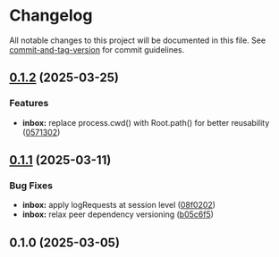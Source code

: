 # Changelog

All notable changes to this project will be documented in this file. See [commit-and-tag-version](https://github.com/absolute-version/commit-and-tag-version) for commit guidelines.

## [0.1.2](https://github.com/groton-school/myschoolapp-reporting/compare/inbox/0.1.1...inbox/0.1.2) (2025-03-25)


### Features

* **inbox:** replace process.cwd() with Root.path() for better reusability ([0571302](https://github.com/groton-school/myschoolapp-reporting/commit/05713029f09533f0742982287774544aa5245522))

## [0.1.1](https://github.com/groton-school/myschoolapp-reporting/compare/inbox/0.1.0...inbox/0.1.1) (2025-03-11)


### Bug Fixes

* **inbox:** apply logRequests at session level ([08f0202](https://github.com/groton-school/myschoolapp-reporting/commit/08f02022d5a19fba4c1be13dc8736a77b1c3e565))
* **inbox:** relax peer dependency versioning ([b05c6f5](https://github.com/groton-school/myschoolapp-reporting/commit/b05c6f50e844d84ef5a568ea8bd5a1f49902abaa))

## 0.1.0 (2025-03-05)
